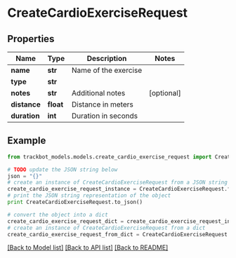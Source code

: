 # CreateCardioExerciseRequest


## Properties
Name | Type | Description | Notes
------------ | ------------- | ------------- | -------------
**name** | **str** | Name of the exercise | 
**type** | **str** |  | 
**notes** | **str** | Additional notes | [optional] 
**distance** | **float** | Distance in meters | 
**duration** | **int** | Duration in seconds | 

## Example

```python
from trackbot_models.models.create_cardio_exercise_request import CreateCardioExerciseRequest

# TODO update the JSON string below
json = "{}"
# create an instance of CreateCardioExerciseRequest from a JSON string
create_cardio_exercise_request_instance = CreateCardioExerciseRequest.from_json(json)
# print the JSON string representation of the object
print CreateCardioExerciseRequest.to_json()

# convert the object into a dict
create_cardio_exercise_request_dict = create_cardio_exercise_request_instance.to_dict()
# create an instance of CreateCardioExerciseRequest from a dict
create_cardio_exercise_request_from_dict = CreateCardioExerciseRequest.from_dict(create_cardio_exercise_request_dict)
```
[[Back to Model list]](../README.md#documentation-for-models) [[Back to API list]](../README.md#documentation-for-api-endpoints) [[Back to README]](../README.md)


